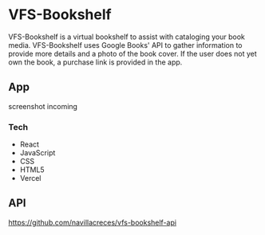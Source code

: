 # VFS-Bookshelf

VFS-Bookshelf is a virtual bookshelf to assist with cataloging your book media. VFS-Bookshelf uses Google Books' API
to gather information to provide more details and a photo of the book cover. If the user does not yet own the book, a purchase
link is provided in the app.

## App

screenshot incoming 

### Tech
 - React
 - JavaScript
 - CSS
 - HTML5
 - Vercel
 
## API

https://github.com/navillacreces/vfs-bookshelf-api

